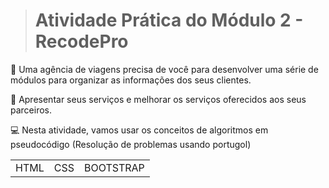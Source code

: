 > # Atividade Prática do Módulo 2 - RecodePro

🛫  Uma agência de viagens precisa de você para desenvolver uma série de módulos para organizar as informações dos seus clientes.

🛅  Apresentar seus serviços e melhorar os serviços oferecidos aos seus parceiros. 

💻  Nesta atividade, vamos usar os conceitos de algoritmos em pseudocódigo (Resolução de problemas usando portugol)
      
<table>
  <tr>
    <td>HTML</td>
    <td>CSS</td>
    <td>BOOTSTRAP  </td>
  </tr>
</table>
